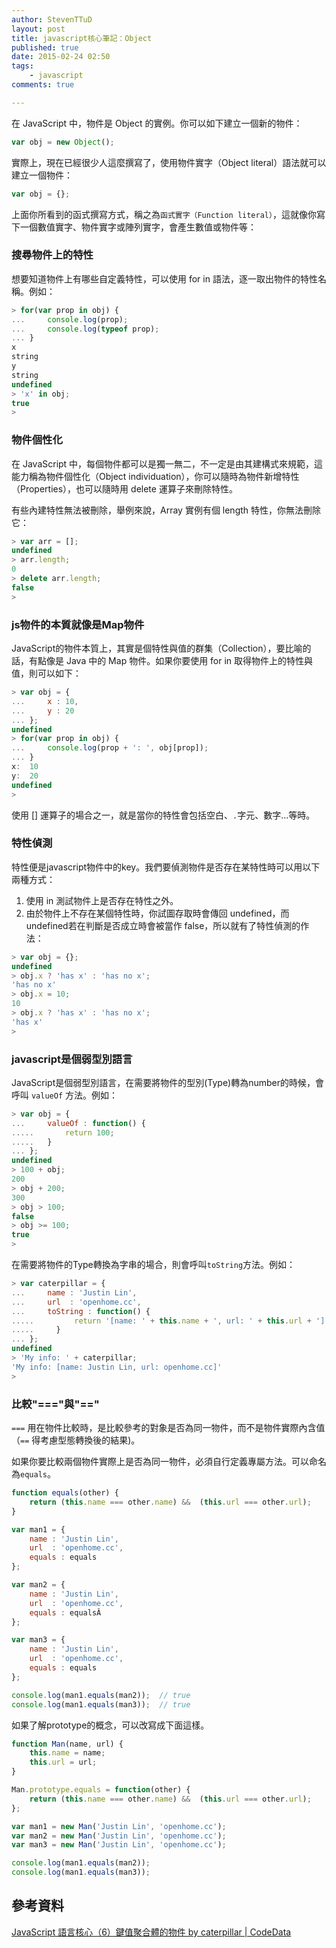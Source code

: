 ```yaml
---
author: StevenTTuD
layout: post
title: javascript核心筆記：Object
published: true
date: 2015-02-24 02:50
tags:
    - javascript
comments: true

---
```

在 JavaScript 中，物件是 Object 的實例。你可以如下建立一個新的物件：
```js
var obj = new Object();
```
實際上，現在已經很少人這麼撰寫了，使用物件實字（Object literal）語法就可以建立一個物件：
```js
var obj = {};
```
上面你所看到的函式撰寫方式，稱之為`函式實字（Function literal）`，這就像你寫下一個數值實字、物件實字或陣列實字，會產生數值或物件等：

### 搜尋物件上的特性

想要知道物件上有哪些自定義特性，可以使用 for in 語法，逐一取出物件的特性名稱。例如：
```js
> for(var prop in obj) {
...     console.log(prop);
...     console.log(typeof prop);
... }
x
string
y
string
undefined
> 'x' in obj;
true
>
```

### 物件個性化
在 JavaScript 中，每個物件都可以是獨一無二，不一定是由其建構式來規範，這能力稱為物件個性化（Object individuation），你可以隨時為物件新增特性（Properties），也可以隨時用 delete 運算子來刪除特性。

有些內建特性無法被刪除，舉例來說，Array 實例有個 length 特性，你無法刪除它：
```js
> var arr = [];
undefined
> arr.length;
0
> delete arr.length;
false
>
```

### js物件的本質就像是Map物件

JavaScript的物件本質上，其實是個特性與值的群集（Collection），要比喻的話，有點像是 Java 中的 Map 物件。如果你要使用 for in 取得物件上的特性與值，則可以如下：
```js
> var obj = {
...     x : 10,
...     y : 20
... };
undefined
> for(var prop in obj) {
...     console.log(prop + ': ', obj[prop]);
... }
x:  10
y:  20
undefined
>
```

使用 [] 運算子的場合之一，就是當你的特性會包括空白、`.`字元、數字...等時。

### 特性偵測
特性便是javascript物件中的key。我們要偵測物件是否存在某特性時可以用以下兩種方式：

1. 使用 in 測試物件上是否存在特性之外。
2. 由於物件上不存在某個特性時，你試圖存取時會傳回 undefined，而undefined若在判斷是否成立時會被當作 false，所以就有了特性偵測的作法：
```js
> var obj = {};
undefined
> obj.x ? 'has x' : 'has no x';
'has no x'
> obj.x = 10;
10
> obj.x ? 'has x' : 'has no x';
'has x'
>
```

### javascript是個弱型別語言

JavaScript是個弱型別語言，在需要將物件的型別(Type)轉為number的時候，會呼叫 `valueOf` 方法。例如：
```js
> var obj = {
...     valueOf : function() {
.....       return 100;
.....   }
... };
undefined
> 100 + obj;
200
> obj + 200;
300
> obj > 100;
false
> obj >= 100;
true
>
```
在需要將物件的Type轉換為字串的場合，則會呼叫`toString`方法。例如：
```js
> var caterpillar = {
...     name : 'Justin Lin',
...     url  : 'openhome.cc',
...     toString : function() {
.....         return '[name: ' + this.name + ', url: ' + this.url + ']';
.....     }
... };
undefined
> 'My info: ' + caterpillar;
'My info: [name: Justin Lin, url: openhome.cc]'
>
```

### 比較"==="與"=="

`===` 用在物件比較時，是比較參考的對象是否為同一物件，而不是物件實際內含值（`==` 得考慮型態轉換後的結果)。

如果你要比較兩個物件實際上是否為同一物件，必須自行定義專屬方法。可以命名為`equals`。
```js
function equals(other) {
    return (this.name === other.name) &&  (this.url === other.url);
}

var man1 = {
    name : 'Justin Lin',
    url  : 'openhome.cc',
    equals : equals
};

var man2 = {
    name : 'Justin Lin',
    url  : 'openhome.cc',
    equals : equalsÂ
};

var man3 = {
    name : 'Justin Lin',
    url  : 'openhome.cc',
    equals : equals
};

console.log(man1.equals(man2));  // true
console.log(man1.equals(man3));  // true
```

如果了解prototype的概念，可以改寫成下面這樣。
```js
function Man(name, url) {
    this.name = name;
    this.url = url;
}

Man.prototype.equals = function(other) {
    return (this.name === other.name) &&  (this.url === other.url);
};

var man1 = new Man('Justin Lin', 'openhome.cc');
var man2 = new Man('Justin Lin', 'openhome.cc');
var man3 = new Man('Justin Lin', 'openhome.cc');

console.log(man1.equals(man2));
console.log(man1.equals(man3));
```
## 參考資料
[JavaScript 語言核心（6）鍵值聚合體的物件 by caterpillar | CodeData](http://www.codedata.com.tw/javascript/essential-javascript-6-object/)